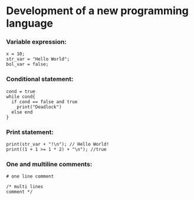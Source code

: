 # Development of a new programming language

### Variable expression:
```
x = 10;
str_var = "Hello World";
bol_var = false;
```

### Conditional statement:
```
cond = true
while cond{
  if cond == false and true
    print("Deadlock")
  else end
}
```

### Print statement:
```
print(str_var + "!\n"); // Hello World!
print((1 + 1 >= 1 * 2) + "\n"); //true
```

### One and multiline comments:
```
# one line comment

/* multi lines 
comment */
```
